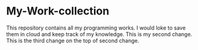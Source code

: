 # My-Work-collection
This repository contains all my programming works. I would loke to save them in cloud and keep track of my knowledge.
This is my second change.
This is the third change on the top of second change.
